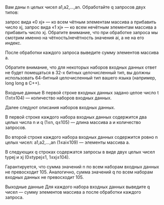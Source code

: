 ﻿Вам даны n целых чисел a1,a2,…,an. Обработайте q запросов двух типов:

запрос вида «0 xj» — ко всем чётным элементам массива a прибавить число xj,
запрос вида «1 xj» — ко всем нечётным элементам массива a прибавить число xj.
Обратите внимание, что при обработке запроса мы смотрим именно на чётность/нечётность значения ai, а не на его индекс.

После обработки каждого запроса выведите сумму элементов массива a.

Обратите внимание, что для некоторых наборов входных данных ответ не будет помещаться в 32-х битных целочисленный тип, вы должны использовать 64-битный целочисленный тип вашего языка (например, long long в C++).

Входные данные
В первой строке входных данных задано целое число t (1≤t≤104) — количество наборов входных данных.

Далее следуют описания наборов входных данных.

В первой строке каждого набора входных данных содержится два целых числа n и q (1≤n, q≤105) — длина массива a и количество запросов.

Во второй строке каждого набора входных данных содержится ровно n целых чисел: a1,a2,…,an (1≤ai≤109) — элементы массива a.

В следующих q строках содержатся запросы в виде двух целых чисел typej и xj (0≤typej≤1, 1≤xj≤104).

Гарантируется, что сумма значений n по всем наборам входных данных не превосходит 105. Аналогично, сумма значений q по всем наборам входных данных не превосходит 105.

Выходные данные
Для каждого набора входных данных выведите q чисел — сумму элементов массива a после обработки каждого запроса.
